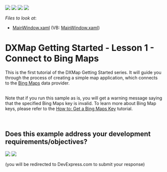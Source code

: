 <!-- default badges list -->
![](https://img.shields.io/endpoint?url=https://codecentral.devexpress.com/api/v1/VersionRange/128571059/21.1.5%2B)
[![](https://img.shields.io/badge/Open_in_DevExpress_Support_Center-FF7200?style=flat-square&logo=DevExpress&logoColor=white)](https://supportcenter.devexpress.com/ticket/details/E3606)
[![](https://img.shields.io/badge/📖_How_to_use_DevExpress_Examples-e9f6fc?style=flat-square)](https://docs.devexpress.com/GeneralInformation/403183)
[![](https://img.shields.io/badge/💬_Leave_Feedback-feecdd?style=flat-square)](#does-this-example-address-your-development-requirementsobjectives)
<!-- default badges end -->
<!-- default file list -->
*Files to look at*:

* [MainWindow.xaml](./CS/Wpf_MapControl_Lesson1/MainWindow.xaml) (VB: [MainWindow.xaml](./VB/Wpf_MapControl_Lesson1/MainWindow.xaml))
<!-- default file list end -->
# DXMap Getting Started - Lesson 1 - Connect to Bing Maps


<p>This is the first tutorial of the DXMap Getting Started series. It will guide you through the process of creating a simple map application, which connects to the <u>Bing Maps</u> data provider.</p><p><br />
Note that if you run this sample as is, you will get a warning message saying that the specified Bing Maps key is invalid. To learn more about Bing Map keys, please refer to the <a href="http://help.devexpress.com/#WPF/CustomDocument10974"><u>How to: Get a Bing Maps Key</u></a> tutorial.</p>

<br/>


<!-- feedback -->
## Does this example address your development requirements/objectives?

[<img src="https://www.devexpress.com/support/examples/i/yes-button.svg"/>](https://www.devexpress.com/support/examples/survey.xml?utm_source=github&utm_campaign=wpf-map-connect-to-bing-maps&~~~was_helpful=yes) [<img src="https://www.devexpress.com/support/examples/i/no-button.svg"/>](https://www.devexpress.com/support/examples/survey.xml?utm_source=github&utm_campaign=wpf-map-connect-to-bing-maps&~~~was_helpful=no)

(you will be redirected to DevExpress.com to submit your response)
<!-- feedback end -->
